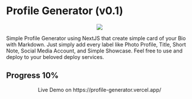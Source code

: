 # Profile Generator (v0.1)

<p align="center">
    <img src="https://i.ibb.co/gjj1Wzq/Profile-Generator.jpg"/>
</p>
Simple Profile Generator using NextJS that create simple card of your Bio with Markdown. Just simply add every label like Photo Profile, Title, Short Note, Social Media Account, and Simple Showcase. Feel free to use and deploy to your beloved deploy services.

## Progress 10%

<p align="center">
Live Demo on https://profile-generator.vercel.app/
</p>
